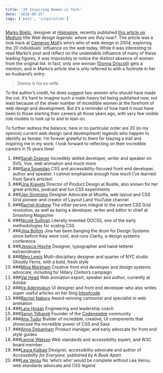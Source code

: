 ```yaml
---
title: '20 Inspiring Women in Tech'
date: '2018-09-25'
tags: ['post', 'inspiration']
---
```


[Marko Bijelic](https://medium.com/@markobijelic), designer at [Hipinspire](https://hipinspire.com), recently published [this article on Medium](https://medium.com/hipinspire/web-design-legends-where-are-they-now-becfa4f481ff) title _Web design legends: where are they now?_. The article was a look back at [Cameron Moll](https://cameronmoll.carrd.co/)’s who’s who of web design in 2004, exploring the 20 individuals’ influence on the web today. While it was interesting to read Marko’s post and reflect on the undeniable influence of many of these leading figures, it was impossibly to notice the distinct absence of women from the original list. In fact, only one woman ([Donna Driscoll](https://twitter.com/dahnahdee)) gets a mention, and in Marko’s article she is only referred to with a footnote in her ex-husband’s entry:

> Donna is his ex-wife.

To the author’s credit, he does suggest two women who should have made the cut. It’s hard to imagine such a male-heavy list being published now, not least because of the sheer number of incredible women at the forefront of web design and development. But it’s a reminder of how hard it must have been to those starting their careers all those years ago, with very few visible role models to look up to and to lean on.

To further redress the balance, here in no particular order are 20 (in my opinion) current web design (and development) legends who happen to identify as female. I’m forever grateful to them for blazing a trail and inspiring me in my work. I look forward to reflecting on their incredible careers in 15 years time!

1. ###[Sarah Drasner](https://sarahdrasnerdesign.com/)
   Incredibly skilled developer, writer and speaker on SVG, Vue, web animation and much more
2. ###[Sara Soueidan](https://www.sarasoueidan.com/)
   CSS and accessibility-focused front end developer, author and speaker. I cannot emphasise enough how much I’ve learned from Sara’s articles!
3. ###[Una Kravets](https://una.im/)
   Director of Product Design at Bustle, also known for her great articles, podcast and fun CSS experiments
4. ###[Jen Simmons](http://jensimmons.com/)
   Designer Advocate at Mozilla, web layout and CSS Grid pioneer and creator of Layout Land YouTube channel
5. ###[Rachel Andrew](https://rachelandrew.co.uk/)
   The other person integral to the current CSS Grid revolution, as well as being a developer, writer and editor in chief at Smashing Magazine
6. ###[Nicole Sullivan](https://twitter.com/stubbornella)
   Literally invented OOCSS, one of the early methodologies for scaling CSS
7. ###[Jina Bolton](https://www.sushiandrobots.com/)
   Jina has been banging the drum for Design Systems since before they were cool, and runs Clarity, a design systems conference
8. ###[Jessica Hische](http://jessicahische.is/)
   Designer, typographer and hand-letterer extraordinaire
9. ###[Meg Lewis](http://darngood.co)
   Multi-discipliary designer and quarter of NYC studio Ghostly Ferns, with a bold, fresh style
10. ###[Mina Markham](http://mina.codes)
    Creative front end developer and design systems advocate, including for Hillary Clinton’s campaign
11. ###[Val Head](https://valhead.com/)
    Web animation expert, speaker and author, currently at Adobe
12. ###[Ire Aderinokun](https://ireaderinokun.com/)
    UI designer and front end developer who also writes super useful articles on her blog [bitsofcode](https://bitsofco.de/)
13. ###[Rachel Nabors](http://rachelnabors.com/)
    Award-winning cartoonist and specialist in web animation
14. ###[Lara Hogan](https://larahogan.me/)
    Engineering and leadership coach
15. ###[Saron Yitbarek](https://twitter.com/saronyitbarek)
    Founder of the [Codenewbie](https://www.codenewbie.org/) community
16. ###[Ana Tudor](https://twitter.com/anatudor)
    Builder of incredible, creative, UI components that showcase the incredible power of CSS and Sass
17. ###[Anna Debanham](https://www.maban.co.uk/)
    Product manager, and early advocate for front end style guides
18. ###[Leonie Watson](https://tink.uk/)
    Web standards and accessibility expert, and W3C board member
19. ###[Laura Kalbag](https://laurakalbag.com/)
    Designer, accessibility advocate and author of _Accessibility for Everyone_, published by _A Book Apart_.
20. ###[Lea Verou](http://lea.verou.me/)
    No ‘who’s who’ would be complete without Lea Verou, web standards advocate and CSS legend
